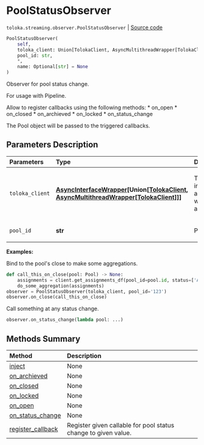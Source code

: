 # PoolStatusObserver
`toloka.streaming.observer.PoolStatusObserver` | [Source code](https://github.com/Toloka/toloka-kit/blob/v0.1.25/src/streaming/observer.py#L151)

```python
PoolStatusObserver(
    self,
    toloka_client: Union[TolokaClient, AsyncMultithreadWrapper[TolokaClient]],
    pool_id: str,
    *,
    name: Optional[str] = None
)
```

Observer for pool status change.


For usage with Pipeline.

Allow to register callbacks using the following methods:
    * on_open
    * on_closed
    * on_archieved
    * on_locked
    * on_status_change

The Pool object will be passed to the triggered callbacks.

## Parameters Description

| Parameters | Type | Description |
| :----------| :----| :-----------|
`toloka_client`|**[AsyncInterfaceWrapper](toloka.util.async_utils.AsyncInterfaceWrapper.md)\[Union\[[TolokaClient](toloka.client.TolokaClient.md), [AsyncMultithreadWrapper](toloka.util.async_utils.AsyncMultithreadWrapper.md)\[[TolokaClient](toloka.client.TolokaClient.md)\]\]\]**|<p>TolokaClient instance or async wrapper around it.</p>
`pool_id`|**str**|<p>Pool ID.</p>

**Examples:**

Bind to the pool's close to make some aggregations.

```python
def call_this_on_close(pool: Pool) -> None:
    assignments = client.get_assignments_df(pool_id=pool.id, status=['APPROVED'])
    do_some_aggregation(assignments)
observer = PoolStatusObserver(toloka_client, pool_id='123')
observer.on_close(call_this_on_close)
```

Call something at any status change.

```python
observer.on_status_change(lambda pool: ...)
```
## Methods Summary

| Method | Description |
| :------| :-----------|
[inject](toloka.streaming.observer.PoolStatusObserver.inject.md)| None
[on_archieved](toloka.streaming.observer.PoolStatusObserver.on_archieved.md)| None
[on_closed](toloka.streaming.observer.PoolStatusObserver.on_closed.md)| None
[on_locked](toloka.streaming.observer.PoolStatusObserver.on_locked.md)| None
[on_open](toloka.streaming.observer.PoolStatusObserver.on_open.md)| None
[on_status_change](toloka.streaming.observer.PoolStatusObserver.on_status_change.md)| None
[register_callback](toloka.streaming.observer.PoolStatusObserver.register_callback.md)| Register given callable for pool status change to given value.
